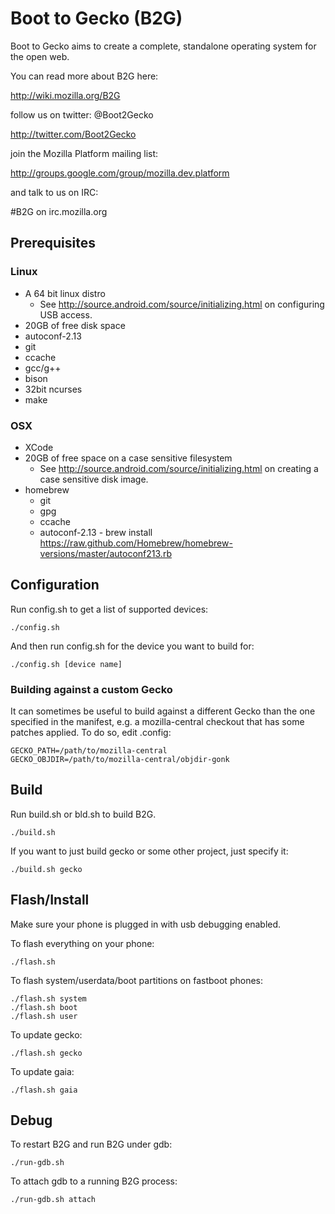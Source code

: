 # Boot to Gecko (B2G)

Boot to Gecko aims to create a complete, standalone operating system for the open web.

You can read more about B2G here:

  http://wiki.mozilla.org/B2G

follow us on twitter: @Boot2Gecko

  http://twitter.com/Boot2Gecko

join the Mozilla Platform mailing list:

  http://groups.google.com/group/mozilla.dev.platform

and talk to us on IRC:

  #B2G on irc.mozilla.org

## Prerequisites

### Linux

* A 64 bit linux distro
  * See http://source.android.com/source/initializing.html on configuring USB access.
* 20GB of free disk space
* autoconf-2.13
* git
* ccache
* gcc/g++
* bison
* 32bit ncurses
* make

### OSX

* XCode
* 20GB of free space on a case sensitive filesystem
  * See http://source.android.com/source/initializing.html on creating a case sensitive disk image.
* homebrew
  * git
  * gpg
  * ccache
  * autoconf-2.13 - brew install https://raw.github.com/Homebrew/homebrew-versions/master/autoconf213.rb

## Configuration

Run config.sh to get a list of supported devices:

    ./config.sh

And then run config.sh for the device you want to build for:

    ./config.sh [device name]

### Building against a custom Gecko

It can sometimes be useful to build against a different Gecko than the one specified in the manifest, e.g. a mozilla-central checkout that has some patches applied. To do so, edit .config:

    GECKO_PATH=/path/to/mozilla-central
    GECKO_OBJDIR=/path/to/mozilla-central/objdir-gonk

## Build

Run build.sh or bld.sh to build B2G.

    ./build.sh

If you want to just build gecko or some other project, just specify it:

    ./build.sh gecko

## Flash/Install

Make sure your phone is plugged in with usb debugging enabled.

To flash everything on your phone:

    ./flash.sh

To flash system/userdata/boot partitions on fastboot phones:

    ./flash.sh system
    ./flash.sh boot
    ./flash.sh user

To update gecko:

    ./flash.sh gecko

To update gaia:

    ./flash.sh gaia

## Debug

To restart B2G and run B2G under gdb:

    ./run-gdb.sh

To attach gdb to a running B2G process:

    ./run-gdb.sh attach
